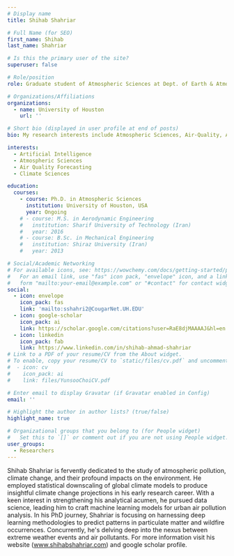 ```yaml
---
# Display name
title: Shihab Shahriar

# Full Name (for SEO)
first_name: Shihab
last_name: Shahriar

# Is this the primary user of the site?
superuser: false

# Role/position
role: Graduate student of Atmospheric Sciences at Dept. of Earth & Atmospheric Sciences

# Organizations/Affiliations
organizations:
  - name: University of Houston
    url: ''

# Short bio (displayed in user profile at end of posts)
bio: My research interests include Atmospheric Sciences, Air-Quality, Artifical Intelligence (Deep learning/Machine learning) and Climate Sciences. 

interests:
  - Artificial Intelligence
  - Atmospheric Sciences
  - Air Quality Forecasting
  - Climate Sciences

education:
  courses:
    - course: Ph.D. in Atmospheric Sciences
      institution: University of Houston, USA
      year: Ongoing
    # - course: M.S. in Aerodynamic Engineering
    #   institution: Sharif University of Technology (Iran)
    #   year: 2016
    # - course: B.Sc. in Mechanical Engineering
    #   institution: Shiraz University (Iran)
    #   year: 2013

# Social/Academic Networking
# For available icons, see: https://wowchemy.com/docs/getting-started/page-builder/#icons
#   For an email link, use "fas" icon pack, "envelope" icon, and a link in the
#   form "mailto:your-email@example.com" or "#contact" for contact widget.
social:
  - icon: envelope
    icon_pack: fas
    link: 'mailto:sshahri2@CougarNet.UH.EDU'
  - icon: google-scholar
    icon_pack: ai
    link: https://scholar.google.com/citations?user=RaE8djMAAAAJ&hl=en
  - icon: linkedin
    icon_pack: fab
    link: https://www.linkedin.com/in/shihab-ahmad-shahriar
# Link to a PDF of your resume/CV from the About widget.
# To enable, copy your resume/CV to `static/files/cv.pdf` and uncomment the lines below.
#  - icon: cv
#    icon_pack: ai
#    link: files/YunsooChoiCV.pdf

# Enter email to display Gravatar (if Gravatar enabled in Config)
email: ''

# Highlight the author in author lists? (true/false)
highlight_name: true

# Organizational groups that you belong to (for People widget)
#   Set this to `[]` or comment out if you are not using People widget.
user_groups:
  - Researchers 
---
```

Shihab Shahriar is fervently dedicated to the study of atmospheric pollution, climate change, and their profound impacts on the environment. He employed statistical downscaling of global climate models to produce insightful climate change projections in his early research career. With a keen interest in strengthening his analytical acumen, he pursued data science, leading him to craft machine learning models for urban air pollution analysis. In his PhD journey, Shahriar is focusing on harnessing deep learning methodologies to predict patterns in particulate matter and wildfire occurrences. Concurrently, he's delving deep into the nexus between extreme weather events and air pollutants. For more information visit his website (www.shihabshahriar.com) and google scholar profile.






